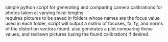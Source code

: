 simple python script for generating and comparing camera calibrations for photos taken at varying focal lengths  
requires pictures to be saved in folders whose names are the focus value used in each folder,
script will output a matrix of focuses, fx, fy, and norms of the distortion vectors found.
also generates a plot comparing these values, and redrawn pictures
(using the found calibration) if desired.
